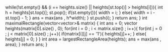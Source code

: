 while(!st.empty() && (i == heights.size() || heights[st.top()] > heights[i])){
int h = heights[st.top()];
st.pop();
if(st.empty()){
width = i;
}
else{
width = i - st.top() - 1;
}
ans = max(ans , h*width);
}
st.push(i);
}
return ans;
}
int maximalRectangle(vector<vector<char>>& matrix) {
int ans = 0;
vector<int> heights(matrix[0].size() , 0);
for(int i = 0 ; i < matrix.size() ; i++){
for(int j = 0 ; j < matrix[0].size() ; j++){
if(matrix[i][j] == '1'){
heights[j]++;
}
else{
heights[j] = 0;
}
}
int area =  largestRectangleArea(heights);
ans = max(ans , area);
}
return ans;
}
